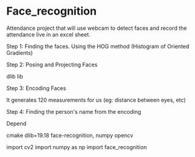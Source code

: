 # Face_recognition
Attendance project that will use webcam to detect faces and record the attendance live in an excel sheet. 


Step 1: Finding the faces. Using the HOG method (Histogram of Oriented Gradients)

Step 2: Posing and Projecting Faces

dlib lib

Step 3: Encoding Faces

It generates 120 measurements for us (eg: distance between eyes, etc)

Step 4: Finding the person's name from the encoding 





Depend

cmake
dlib=19.18
face-recognition,
numpy
opencv



import cv2
import numpy as np
import face_recognition
